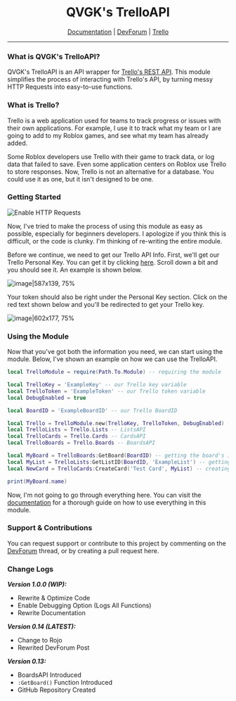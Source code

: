 <div align=center>

# QVGK's TrelloAPI
[Documentation](https://docs.qvgk.org/trelloapi/) | [DevForum](https://devforum.roblox.com/t/qvgks-trelloapi/2090796) | [Trello](https://trello.com)

---

</div>

### What is QVGK's TrelloAPI?
QVGK's TrelloAPI is an API wrapper for [Trello's REST API](https://developer.atlassian.com/cloud/trello/rest/). This module simplifies the process of interacting with Trello's API, by turning messy HTTP Requests into easy-to-use functions.

### What is Trello?
Trello is a web application used for teams to track progress or issues with their own applications. For example, I use it to track what my team or I are going to add to my Roblox games, and see what my team has already added.

Some Roblox developers use Trello with their game to track data, or log data that failed to save. Even some application centers on Roblox use Trello to store responses.
Now, Trello is not an alternative for a database. You could use it as one, but it isn't designed to be one.

### Getting Started

![Enable HTTP Requests](https://img.shields.io/static/v1?label=%E2%9A%A0&message=Enable%20HTTP%20Requests&color=orange&style=for-the-badge)

Now, I've tried to make the process of using this module as easy as possible, especially for beginners developers. I apologize if you think this is difficult, or the code is clunky. I'm thinking of re-writing the entire module.

Before we continue, we need to get our Trello API Info. First, we'll get our Trello Personal Key. You can get it by clicking [here](https://trello.com/app-key). Scroll down a bit and you should see it. An example is shown below.

![image|587x139, 75%](https://devforum-uploads.s3.dualstack.us-east-2.amazonaws.com/uploads/original/4X/7/d/5/7d512eb7cc94916bf924630be725b351b7818775.png)

Your token should also be right under the Personal Key section. Click on the red text shown below and you'll be redirected to get your Trello key.

![image|602x177, 75%](https://devforum-uploads.s3.dualstack.us-east-2.amazonaws.com/uploads/original/4X/b/1/8/b185511c4bc81539c5a8a98b004445f83b1daee4.png)

### Using the Module
Now that you've got both the information you need, we can start using the module. Below, I've shown an example on how we can use the TrelloAPI.

```lua
local TrelloModule = require(Path.To.Module) -- requiring the module

local TrelloKey = 'ExampleKey' -- our Trello key variable
local TrelloToken = 'ExampleToken' -- our Trello token variable
local DebugEnabled = true

local BoardID = 'ExampleBoardID' -- our Trello BoardID

local Trello = TrelloModule.new(TrelloKey, TrelloToken, DebugEnabled) -- us creating a new Trello object, and enabling Debugging.
local TrelloLists = Trello.Lists -- ListsAPI
local TrelloCards = Trello.Cards -- CardsAPI
local TrelloBoards = Trello.Boards -- BoardsAPI

local MyBoard = TrelloBoards:GetBoard(BoardID) -- getting the board's info
local MyList = TrelloLists:GetListID(BoardID, 'ExampleList') -- getting an existing list
local NewCard = TrelloCards:CreateCard('Test Card', MyList) -- creating a new card

print(MyBoard.name)
```

Now, I'm not going to go through everything here. You can visit the [documentation](https://docs.qvgk.org/trelloapi) for a thorough guide on how to use everything in this module.

### Support & Contributions
You can request support or contribute to this project by commenting on the [DevForum](https://devforum.roblox.com/t/qvgks-trelloapi/2090796) thread, or by creating a pull request here.

### Change Logs
***Version 1.0.0 (WIP):***
- Rewrite & Optimize Code
- Enable Debugging Option (Logs All Functions)
- Rewrite Documentation

***Version 0.14 (LATEST):***
- Change to Rojo
- Rewrited DevForum Post

***Version 0.13:***
- BoardsAPI Introduced
- `:GetBoard()` Function Introduced
- GitHub Repository Created
